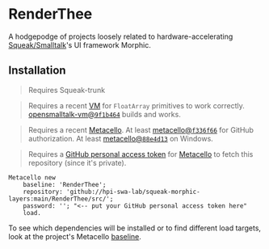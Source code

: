 # RenderThee
A hodgepodge of projects loosely related to hardware-accelerating [Squeak/Smalltalk]'s UI framework Morphic.

## Installation
> Requires Squeak-trunk

> Requires a recent [VM] for `FloatArray` primitives to work correctly. [opensmalltalk-vm@`9f1b464`](https://github.com/OpenSmalltalk/opensmalltalk-vm/commit/9f1b4644e7396e473bd9bb4cf67f8a9d5a4e11d6) builds and works.

> Requires a recent [Metacello]. At least [metacello@`f336f66`](https://github.com/Metacello/metacello/commit/f336f66ba853f340edaffd5613a730b76be71676) for GitHub authorization. At least [metacello@`88e4d13`](https://github.com/Metacello/metacello/commit/88e4d1341906b1eb591ba4f05a5df10d021cc2a9) on Windows.

> Requires a [GitHub personal access token](https://github.com/settings/tokens) for [Metacello] to fetch this repository (since it's private).

```smalltalk
Metacello new
	baseline: 'RenderThee';
	repository: 'github://hpi-swa-lab/squeak-morphic-layers:main/RenderThee/src/';
	password: ''; "<-- put your GitHub personal access token here"
	load.
```
To see which dependencies will be installed or to find different load targets, look at the project's Metacello [baseline](./src/BaselineOfRenderThee/BaselineOfRenderThee.class.st).

<!-- references -->
[Squeak/Smalltalk]: https://squeak.org
[Metacello]: https://github.com/Metacello/metacello
[VM]: https://github.com/OpenSmalltalk/opensmalltalk-vm